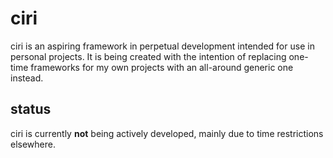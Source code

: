 # ciri
ciri is an aspiring framework in perpetual development intended for use in personal projects.  It is being created with the intention of replacing one-time frameworks for my own projects with an all-around generic one instead.

## status
ciri is currently **not** being actively developed, mainly due to time restrictions elsewhere.
